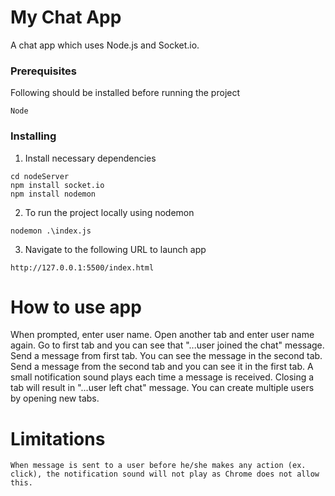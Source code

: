 # My Chat App

A chat app which uses Node.js and Socket.io. 

### Prerequisites

Following should be installed before running the project

```
Node 
```

### Installing

1. Install necessary dependencies

```
cd nodeServer
npm install socket.io
npm install nodemon
```

2. To run the project locally using nodemon

```
nodemon .\index.js
```
3. Navigate to the following URL to launch app

```
http://127.0.0.1:5500/index.html
```

# How to use app
When prompted, enter user name. 
Open another tab and enter user name again. 
Go to first tab and you can see that "...user joined the chat" message.
Send a message from first tab. You can see the message in the second tab. 
Send a message from the second tab and you can see it in the first tab. 
A small notification sound plays each time a message is received. 
Closing a tab will result in "...user left chat" message.
You can create multiple users by opening new tabs.


# Limitations

```
When message is sent to a user before he/she makes any action (ex. click), the notification sound will not play as Chrome does not allow this.
```